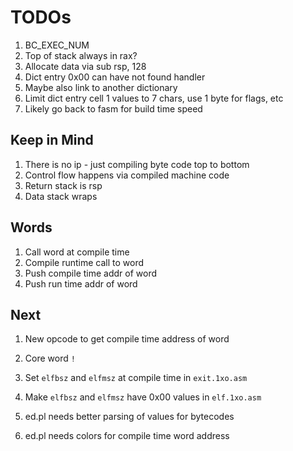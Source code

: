 # TODOs

1. BC_EXEC_NUM
1. Top of stack always in rax?
1. Allocate data via sub rsp, 128
1. Dict entry 0x00 can have not found handler
1. Maybe also link to another dictionary
1. Limit dict entry cell 1 values to 7 chars, use 1 byte for flags, etc
1. Likely go back to fasm for build time speed

## Keep in Mind

1. There is no ip - just compiling byte code top to bottom
1. Control flow happens via compiled machine code
1. Return stack is rsp
1. Data stack wraps

## Words

1. Call word at compile time
1. Compile runtime call to word
1. Push compile time addr of word
1. Push run time addr of word

## Next

1. New opcode to get compile time address of word
1. Core word `!`
1. Set `elfbsz` and `elfmsz` at compile time in `exit.1xo.asm`
1. Make `elfbsz` and `elfmsz` have 0x00 values in `elf.1xo.asm`

1. ed.pl needs better parsing of values for bytecodes
1. ed.pl needs colors for compile time word address
